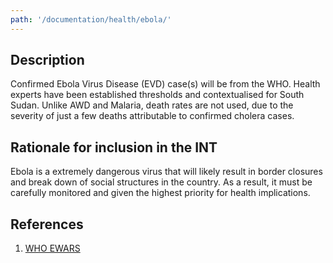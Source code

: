 ```yaml
---
path: '/documentation/health/ebola/'
---
```


## Description

Confirmed Ebola Virus Disease (EVD) case(s) will be from the WHO. Health experts have been established thresholds and contextualised for South Sudan. Unlike AWD and Malaria, death rates are not used, due to the severity of just a few deaths attributable to confirmed cholera cases.

## Rationale for inclusion in the INT

Ebola is a extremely dangerous virus that will likely result in border closures and break down of social structures in the country. As a result, it must be carefully monitored and given the highest priority for health implications.

## References

1. [WHO EWARS](https://www.who.int/news-room/fact-sheets/detail/ebola-virus-disease)
